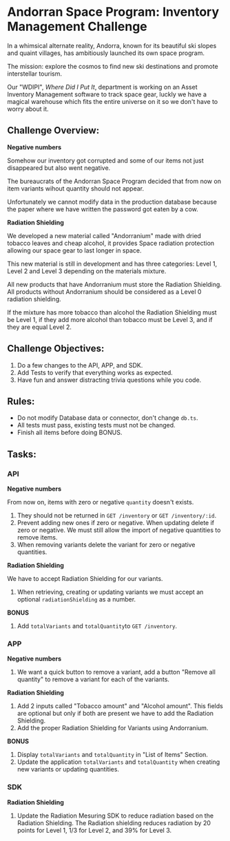 # Andorran Space Program: Inventory Management Challenge

In a whimsical alternate reality, Andorra, known for its beautiful ski slopes and quaint villages, has ambitiously launched its own space program.

The mission: explore the cosmos to find new ski destinations and promote interstellar tourism.

Our "WDIPI", *Where Did I Put It*, department is working on an Asset Inventory Management software to track space gear, luckly we have a magical warehouse which fits the entire universe on it so we don't have to worry about it.

## Challenge Overview:

**Negative numbers**

Somehow our inventory got corrupted and some of our items not just disappeared but also went negative.

The bureaucrats of the Andorran Space Program decided that from now on item variants wihout quantity should not appear.

Unfortunately we cannot modify data in the production database because the paper where we have written the password got eaten by a cow.

**Radiation Shielding**

We developed a new material called "Andorranium" made with dried tobacco leaves and cheap alcohol, it provides Space radiation protection allowing our space gear to last longer in space.

This new material is still in development and has three categories: Level 1, Level 2 and Level 3 depending on the materials mixture.

All new products that have Andorranium must store the Radiation Shielding. All products without Andorranium should be considered as a Level 0 radiation shielding.

If the mixture has more tobacco than alcohol the Radiation Shielding must be Level 1, if they add more alcohol than tobacco must be Level 3, and if they are equal Level 2.

## Challenge Objectives:

1. Do a few changes to the API, APP, and SDK.
2. Add Tests to verify that everything works as expected.
3. Have fun and answer distracting trivia questions while you code.

## Rules:

- Do not modify Database data or connector, don't change `db.ts`.
- All tests must pass, existing tests must not be changed.
- Finish all items before doing BONUS.

## Tasks:

### API
**Negative numbers**

From now on, items with zero or negative `quantity` doesn't exists.

1. They should not be returned in `GET /inventory` or `GET /inventory/:id`.
2. Prevent adding new ones if zero or negative. When updating delete if zero or negative. We must still allow the import of negative quantities to remove items.
3. When removing variants delete the variant for zero or negative quantities.

**Radiation Shielding**

We have to accept Radiation Shielding for our variants.

1. When retrieving, creating or updating variants we must accept an optional `radiationShielding` as a number.

**BONUS**

1. Add `totalVariants` and `totalQuantity`to `GET /inventory`.

### APP

**Negative numbers**

1. We want a quick button to remove a variant, add a button "Remove all quantity" to remove a variant for each of the variants.

**Radiation Shielding**

1. Add 2 inputs called "Tobacco amount" and "Alcohol amount". This fields are optional but only if both are present we have to add the Radiation Shielding.
2. Add the proper Radiation Shielding for Variants using Andorranium.

**BONUS**

1. Display `totalVariants` and `totalQuantity` in "List of Items" Section.
2. Update the application `totalVariants` and `totalQuantity` when creating new variants or updating quantities.

### SDK

**Radiation Shielding**

1. Update the Radiation Mesuring SDK to reduce radiation based on the Radiation Shielding. The Radiation shielding reduces radiation by 20 points for Level 1, 1/3 for Level 2, and 39% for Level 3.

